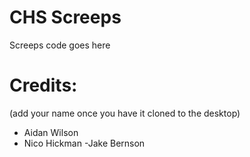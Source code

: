 # CHS Screeps

  Screeps code goes here

# Credits:
  (add your name once you have it cloned to the desktop)
- Aidan Wilson
- Nico Hickman
-Jake Bernson
